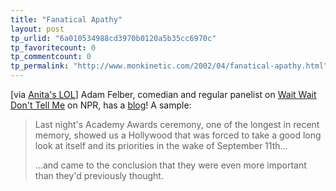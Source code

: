 ```yaml
---
title: "Fanatical Apathy"
layout: post
tp_urlid: "6a010534988cd3970b0120a5b35cc6970c"
tp_favoritecount: 0
tp_commentcount: 0
tp_permalink: "http://www.monkinetic.com/2002/04/fanatical-apathy.html"
---
```

[via <a href="http://www.anitarowland.com">Anita&#39;s LOL</a>] Adam Felber, comedian and regular panelist on <a href="http://www.npr.org/programs/waitwait/">Wait Wait Don&#39;t Tell Me</a> on NPR, has a <a href="http://home.earthlink.net/~adameft/blogger.html">blog</a>! A sample:
<blockquote>Last night&#39;s Academy Awards ceremony, one of the longest in recent memory, showed us a Hollywood that was forced to take a good long look at itself and its priorities in the wake of September 11th...

...and came to the conclusion that they were even more important than they&#39;d previously thought.</blockquote>
